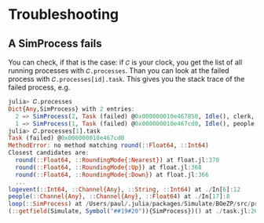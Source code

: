 # Troubleshooting

## A SimProcess fails

You can check, if that is the case: if `𝐶` is your clock, you get the list of all running processes with `𝐶.processes`. Than you can look at the failed process with `𝐶.processes[id].task`. This gives you the stack trace of the failed process, e.g.

```julia
julia> 𝐶.processes
Dict{Any,SimProcess} with 2 entries:
  2 => SimProcess(2, Task (failed) @0x000000010e467850, Idle(), clerk, Channel{…
  1 => SimProcess(1, Task (failed) @0x000000010e467cd0, Idle(), people, Channel…
julia> 𝐶.processes[1].task
Task (failed) @0x000000010e467cd0
MethodError: no method matching round(::Float64, ::Int64)
Closest candidates are:
  round(::Float64, ::RoundingMode{:Nearest}) at float.jl:370
  round(::Float64, ::RoundingMode{:Up}) at float.jl:368
  round(::Float64, ::RoundingMode{:Down}) at float.jl:366
  ...
logevent(::Int64, ::Channel{Any}, ::String, ::Int64) at ./In[6]:12
people(::Channel{Any}, ::Channel{Any}, ::Float64) at ./In[17]:8
loop(::SimProcess) at /Users/paul/.julia/packages/Simulate/BOeZP/src/process.jl:37
(::getfield(Simulate, Symbol("##19#20")){SimProcess})() at ./task.jl:268
```
